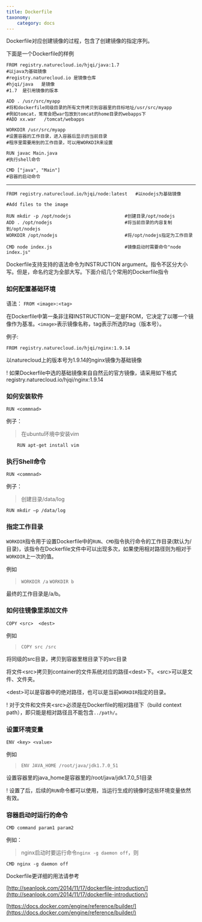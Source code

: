```yaml
---
title: Dockerfile 
taxonomy:
    category: docs
---
```


Dockerfile对应创建镜像的过程，包含了创建镜像的指定序列。

下面是一个Dockerfile的样例

	FROM registry.naturecloud.io/hjqi/java:1.7         
	#以java为基础镜像  
	#registry.naturecloud.io 是镜像仓库
	#hjqi/java   是镜像
	#1.7  是引用镜像的版本
	
	ADD . /usr/src/myapp
	#将和dockerfile同级目录的所有文件拷贝到容器里的目标地址/usr/src/myapp
	#例如tomcat，常常会把war包放到tomcat的home目录的webapps下
	#ADD xx.war   /tomcat/webapps

	WORKDIR /usr/src/myapp
	#设置容器的工作目录，进入容器后显示的当前目录
	#程序里需要用到的工作目录，可以用WORKDIR来设置

	RUN javac Main.java
	#执行shell命令

	CMD ["java", "Main"]
	#容器的启动命令

---

    FROM registry.naturecloud.io/hjqi/node:latest   #以nodejs为基础镜像
    
    #Add files to the image
    
    RUN mkdir -p /opt/nodejs                    #创建目录/opt/nodejs
    ADD . /opt/nodejs                           #将当前目录的内容复制到/opt/nodejs
    WORKDIR /opt/nodejs                         #将/opt/nodejs指定为工作目录
    
    CMD node index.js                           #镜像启动时需要命令"node index.js"

Dockerfile支持支持的语法命令为INSTRUCTION argument。指令不区分大小写。但是，命名约定为全部大写。下面介绍几个常用的Dockerfile指令

### 如何配置基础环境 ###

语法： `FROM <image>:<tag>`

在Dockerfile中第一条非注释INSTRUCTION一定是FROM，它决定了以哪一个镜像作为基准。`<image>`表示镜像名称，tag表示所选的tag（版本号）。

例子:

	FROM registry.naturecloud.io/hjqi/nginx:1.9.14 
  
以naturecloud上的版本号为1.9.14的nginx镜像为基础镜像


! 如果Dockerfile中选的基础镜像来自自然云的官方镜像，请采用如下格式registry.naturecloud.io/hjqi/nginx:1.9.14

### 如何安装软件 ###


`RUN <commnad>`

例子：
>在ubuntu环境中安装vim
>
```
    RUN apt-get install vim
```

### 执行Shell命令 ###


`RUN <commnad>`

例子：
>创建目录/data/log
>
```
RUN mkdir –p /data/log
```

### 指定工作目录 ###


`WORKDIR`指令用于设置Dockerfile中的`RUN`、`CMD`指令执行命令的工作目录(默认为/目录)，该指令在Dockerfile文件中可以出现多次，如果使用相对路径则为相对于`WORKDIR`上一次的值。


例如

> `WORKDIR /a`
> `WORKDIR b`

最终的工作目录是/a/b。

### 如何往镜像里添加文件 ###

	COPY <src>  <dest>

例如

> `COPY src /src`

将同级的src目录，拷贝到容器里根目录下的src目录


将文件<src\>拷贝到container的文件系统对应的路径<dest\>下。<src\>可以是文件、文件夹。

<dest\>可以是容器中的绝对路径，也可以是当前`WORKDIR`指定的目录。


! 对于文件和文件夹<src\>必须是在Dockerfile的相对路径下（build context path），即只能是相对路径且不能包含`../path/`。



### 设置环境变量 ###

    ENV <key> <value>

例如

> `ENV JAVA_HOME /root/java/jdk1.7.0_51`

设置容器里的java_home是容器里的/root/java/jdk1.7.0_51目录


! 设置了后，后续的`RUN`命令都可以使用，当运行生成的镜像时这些环境变量依然有效。


### 容器启动时运行的命令 ###

    CMD command param1 param2
例如：

> nginx启动时要运行命令`nginx -g daemon off`，则
> 
```
CMD nginx -g daemon off
```

Dockerfile更详细的用法请参考

[http://seanlook.com/2014/11/17/dockerfile-introduction/](http://seanlook.com/2014/11/17/dockerfile-introduction/)

[https://docs.docker.com/engine/reference/builder/](https://docs.docker.com/engine/reference/builder/)
